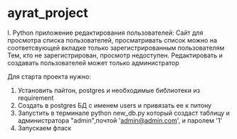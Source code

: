# ayrat_project
I. Python приложение редактирования пользователей:
Сайт для просмотра списка пользователей, просматривать список можно на соответсвующей вкладке только зарегистрированным пользователям
Тем, кто не зарегистрирован, просмотр недоступен.
Редактировать и создавать пользователей может только администратор

Для старта проекта нужно:
1. Установить пайтон, postgres и необходимые библиотеки из requirement
2. Создать в postgres БД с именем users и привязать ее к питону
3. Запустить в терминале python new_db.py который создаст таблицу и администратора "admin",почтой 'admin@admin.com', и паролем '1'
4. Запускаем фласк
